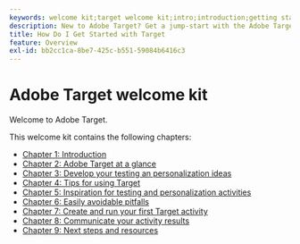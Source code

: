 ```yaml
---
keywords: welcome kit;target welcome kit;intro;introduction;getting started
description: New to Adobe Target? Get a jump-start with the Adobe Target Welcome Kit.
title: How Do I Get Started with Target
feature: Overview
exl-id: bb2cc1ca-8be7-425c-b551-59084b6416c3
---
```

# Adobe Target welcome kit

Welcome to Adobe Target.

This welcome kit contains the following chapters:

* [Chapter 1: Introduction](/help/c-intro/target-welcome-kit-1.md)
* [Chapter 2: Adobe Target at a glance](/help/c-intro/target-welcome-kit-2.md)
* [Chapter 3: Develop your testing an personalization ideas](/help/c-intro/target-welcome-kit-3.md)
* [Chapter 4: Tips for using Target](/help/c-intro/target-welcome-kit-4.md)
* [Chapter 5: Inspiration for testing and personalization activities](/help/c-intro/target-welcome-kit-5.md)
* [Chapter 6: Easily avoidable pitfalls](/help/c-intro/target-welcome-kit-6.md)
* [Chapter 7: Create and run your first Target activity](/help/c-intro/target-welcome-kit-7.md)
* [Chapter 8: Communicate your activity results](/help/c-intro/target-welcome-kit-8.md)
* [Chapter 9: Next steps and resources](/help/c-intro/target-welcome-kit-9.md)
